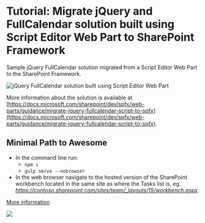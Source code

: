 # Tutorial: Migrate jQuery and FullCalendar solution built using Script Editor Web Part to SharePoint Framework

Sample jQuery FullCalendar solution migrated from a Script Editor Web Part to the SharePoint Framework.

![jQuery FullCalendar solution built using Script Editor Web Part](https://devofficecdn.azureedge.net/sharepointdocumentation/images/fullcalendar-sewp.png)

More information about the solution is available at [https://docs.microsoft.com/sharepoint/dev/spfx/web-parts/guidance/migrate-jquery-fullcalendar-script-to-spfx](https://docs.microsoft.com/sharepoint/dev/spfx/web-parts/guidance/migrate-jquery-fullcalendar-script-to-spfx).

## Minimal Path to Awesome

- In the command line run:
  - `npm i`
  - `gulp serve --nobrowser`
- In the web browser navigate to the hosted version of the SharePoint workbench located in the same site as where the Tasks list is, eg. *https://contoso.sharepoint.com/sites/team/_layouts/15/workbench.aspx*.

[More information](../README.md)

<img src="https://telemetry.sharepointpnp.com/sp-dev-fx-webparts/tutorial-migrate-fullcalendar/03" />